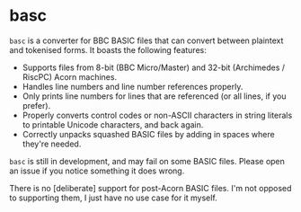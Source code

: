 # basc

`basc` is a converter for BBC BASIC files that can convert between plaintext and tokenised forms. It boasts the following features:

- Supports files from 8-bit (BBC Micro/Master) and 32-bit (Archimedes / RiscPC) Acorn machines.
- Handles line numbers and line number references properly.
- Only prints line numbers for lines that are referenced (or all lines, if you prefer).
- Properly converts control codes or non-ASCII characters in string literals to printable Unicode
  characters, and back again.
- Correctly unpacks squashed BASIC files by adding in spaces where they're needed.

`basc` is still in development, and may fail on some BASIC files. Please open an issue if you notice something it does wrong.

There is no \[deliberate\] support for post-Acorn BASIC files. I'm not opposed to supporting them, I just have no use case for it myself.
